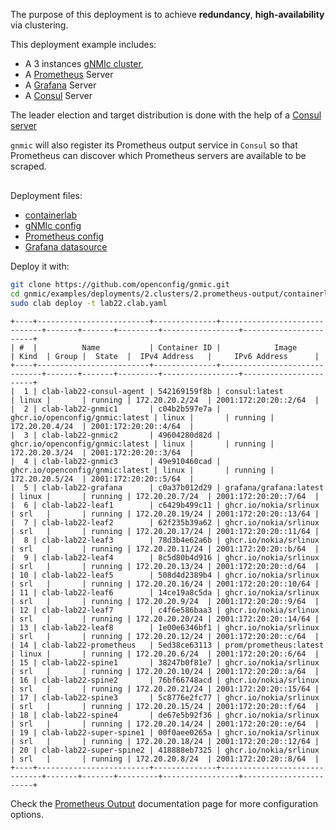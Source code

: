 The purpose of this deployment is to achieve __redundancy__, __high-availability__ via clustering.

This deployment example includes:

- A 3 instances [gNMIc cluster](../../../user_guide/HA.md),
- A [Prometheus](https://prometheus.io/) Server
- A [Grafana](https://grafana.com/docs/) Server
- A [Consul](https://www.consul.io/docs/intro) Server

The leader election and target distribution is done with the help of a [Consul server](https://www.consul.io/docs/introhttps://www.consul.io/docs/intro)

`gnmic` will also register its Prometheus output service in `Consul` so that Prometheus can discover which Prometheus servers are available to be scraped.

<div class="mxgraph" style="max-width:100%;border:1px solid transparent;margin:0 auto; display:block;" data-mxgraph="{&quot;page&quot;:1,&quot;zoom&quot;:1.4,&quot;highlight&quot;:&quot;#0000ff&quot;,&quot;nav&quot;:true,&quot;check-visible-state&quot;:true,&quot;resize&quot;:true,&quot;url&quot;:&quot;https://raw.githubusercontent.com/openconfig/gnmic/diagrams/diagrams/clab_cluster_deployments&quot;}"></div>

<script type="text/javascript" src="https://cdn.jsdelivr.net/gh/hellt/drawio-js@main/embed2.js?&fetch=https%3A%2F%2Fraw.githubusercontent.com%2Fkarimra%2Fgnmic%2Fdiagrams%2Fclab_cluster_deployments" async></script>



Deployment files:

- [containerlab](https://github.com/openconfig/gnmic/blob/main/examples/deployments/2.clusters/2.prometheus-output/containerlab/lab22.clab.yaml)
- [gNMIc config](https://github.com/openconfig/gnmic/blob/main/examples/deployments/2.clusters/2.prometheus-output/containerlab/gnmic.yaml)
- [Prometheus config](https://github.com/openconfig/gnmic/blob/main/examples/deployments/2.clusters/2.prometheus-output/containerlab/prometheus/prometheus.yaml)
- [Grafana datasource](https://github.com/openconfig/gnmic/blob/main/examples/deployments/2.clusters/2.prometheus-output/containerlab/grafana/datasources/datasource.yaml)

Deploy it with:

```bash
git clone https://github.com/openconfig/gnmic.git
cd gnmic/examples/deployments/2.clusters/2.prometheus-output/containerlab
sudo clab deploy -t lab22.clab.yaml
```

```text
+----+-------------------------+--------------+------------------------------+-------+-------+---------+-----------------+-----------------------+
| #  |          Name           | Container ID |            Image             | Kind  | Group |  State  |  IPv4 Address   |     IPv6 Address      |
+----+-------------------------+--------------+------------------------------+-------+-------+---------+-----------------+-----------------------+
|  1 | clab-lab22-consul-agent | 542169159f8b | consul:latest                | linux |       | running | 172.20.20.2/24  | 2001:172:20:20::2/64  |
|  2 | clab-lab22-gnmic1       | c04b2b597e7a | ghcr.io/openconfig/gnmic:latest | linux |       | running | 172.20.20.4/24  | 2001:172:20:20::4/64  |
|  3 | clab-lab22-gnmic2       | 49604280d82d | ghcr.io/openconfig/gnmic:latest | linux |       | running | 172.20.20.3/24  | 2001:172:20:20::3/64  |
|  4 | clab-lab22-gnmic3       | 49e910460cad | ghcr.io/openconfig/gnmic:latest | linux |       | running | 172.20.20.5/24  | 2001:172:20:20::5/64  |
|  5 | clab-lab22-grafana      | c0a37b012d29 | grafana/grafana:latest       | linux |       | running | 172.20.20.7/24  | 2001:172:20:20::7/64  |
|  6 | clab-lab22-leaf1        | c6429b499c11 | ghcr.io/nokia/srlinux        | srl   |       | running | 172.20.20.19/24 | 2001:172:20:20::13/64 |
|  7 | clab-lab22-leaf2        | 62f235b39a62 | ghcr.io/nokia/srlinux        | srl   |       | running | 172.20.20.17/24 | 2001:172:20:20::11/64 |
|  8 | clab-lab22-leaf3        | 78d3b4e62a6b | ghcr.io/nokia/srlinux        | srl   |       | running | 172.20.20.11/24 | 2001:172:20:20::b/64  |
|  9 | clab-lab22-leaf4        | 8c5d80b4d916 | ghcr.io/nokia/srlinux        | srl   |       | running | 172.20.20.13/24 | 2001:172:20:20::d/64  |
| 10 | clab-lab22-leaf5        | 508d4d2389b4 | ghcr.io/nokia/srlinux        | srl   |       | running | 172.20.20.16/24 | 2001:172:20:20::10/64 |
| 11 | clab-lab22-leaf6        | 14ce19a8c5da | ghcr.io/nokia/srlinux        | srl   |       | running | 172.20.20.9/24  | 2001:172:20:20::9/64  |
| 12 | clab-lab22-leaf7        | c4f6e586baa3 | ghcr.io/nokia/srlinux        | srl   |       | running | 172.20.20.20/24 | 2001:172:20:20::14/64 |
| 13 | clab-lab22-leaf8        | 1e00e6346bf1 | ghcr.io/nokia/srlinux        | srl   |       | running | 172.20.20.12/24 | 2001:172:20:20::c/64  |
| 14 | clab-lab22-prometheus   | 5ed38ce63113 | prom/prometheus:latest       | linux |       | running | 172.20.20.6/24  | 2001:172:20:20::6/64  |
| 15 | clab-lab22-spine1       | 38247b0f81e7 | ghcr.io/nokia/srlinux        | srl   |       | running | 172.20.20.10/24 | 2001:172:20:20::a/64  |
| 16 | clab-lab22-spine2       | 76bf66748acd | ghcr.io/nokia/srlinux        | srl   |       | running | 172.20.20.21/24 | 2001:172:20:20::15/64 |
| 17 | clab-lab22-spine3       | 5c8776e2fc77 | ghcr.io/nokia/srlinux        | srl   |       | running | 172.20.20.15/24 | 2001:172:20:20::f/64  |
| 18 | clab-lab22-spine4       | de67e5b92f36 | ghcr.io/nokia/srlinux        | srl   |       | running | 172.20.20.14/24 | 2001:172:20:20::e/64  |
| 19 | clab-lab22-super-spine1 | 00f0aee0265a | ghcr.io/nokia/srlinux        | srl   |       | running | 172.20.20.18/24 | 2001:172:20:20::12/64 |
| 20 | clab-lab22-super-spine2 | 418888eb7325 | ghcr.io/nokia/srlinux        | srl   |       | running | 172.20.20.8/24  | 2001:172:20:20::8/64  |
+----+-------------------------+--------------+------------------------------+-------+-------+---------+-----------------+-----------------------+
```
Check the [Prometheus Output](../../../user_guide/outputs/prometheus_output.md) documentation page for more configuration options.
